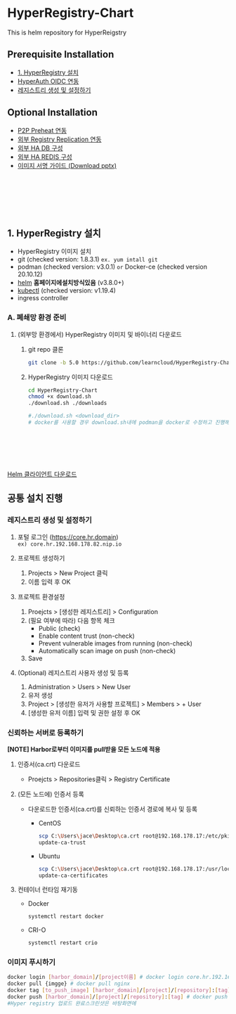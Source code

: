 # HyperRegistry-Chart
This is helm repository for HyperReigstry

## Prerequisite Installation
- [1. HyperRegistry 설치](https://github.com/learncloud/HyperRegistry-Chart-5.0/blob/main/README.md#1-hyperregistry-%EC%84%A4%EC%B9%98)
- [HyperAuth OIDC 연동](https://github.com/learncloud/HyperRegistry-Chart-5.0/blob/main/docs/oidc.md)
- [레지스트리 생성 및 설정하기](https://github.com/learncloud/HyperRegistry-Chart-5.0/blob/main/README.md#%EB%A0%88%EC%A7%80%EC%8A%A4%ED%8A%B8%EB%A6%AC-%EC%83%9D%EC%84%B1-%EB%B0%8F-%EC%84%A4%EC%A0%95%ED%95%98%EA%B8%B0)

## Optional Installation

- [P2P Preheat 연동](https://github.com/learncloud/HyperRegistry-Chart-5.0/blob/main/docs/kraken.md) 
- [외부 Registry Replication 연동](https://github.com/learncloud/HyperRegistry-Chart-5.0/blob/main/docs/replication.md)
- [외부 HA DB 구성](https://github.com/learncloud/HyperRegistry-Chart-5.0/blob/main/docs/postgres.md)
- [외부 HA REDIS 구성](https://github.com/learncloud/HyperRegistry-Chart-5.0/blob/main/docs/redis.md)
- [이미지 서명 가이드 (Download pptx)](https://tmaxcloud-ck1-2.s3.ap-northeast-2.amazonaws.com/%EC%9D%B4%EB%AF%B8%EC%A7%80+%EC%84%9C%EB%AA%85.pptx)


<br><br><br><br><br>


## 1. HyperRegistry 설치
   - HyperRegistry 이미지 설치
   - git (checked version: 1.8.3.1) `ex. yum intall git`
   - podman (checked version: v3.0.1) `or` Docker-ce (checked version 20.10.12)
   - [helm](https://helm.sh/docs/intro/install/) **홈페이지에설치방식있음** (v3.8.0+)
   - [kubectl](https://kubernetes.io/ko/docs/tasks/tools/install-kubectl-linux/) (checked version: v1.19.4)
   - ingress controller


### A. 폐쇄망 환경 준비

1. (외부망 환경에서) HyperRegistry 이미지 및 바이너리 다운로드

   1. git repo 클론
      ```bash
      git clone -b 5.0 https://github.com/learncloud/HyperRegistry-Chart-5.0.git
      
      ```
      
   2. HyperRegistry 이미지 다운로드
      ```bash
      cd HyperRegistry-Chart
      chmod +x download.sh
      ./download.sh ./downloads
      
      #./download.sh <download_dir>
      # docker를 사용할 경우 download.sh내에 podman을 docker로 수정하고 진행해야합니다
      
      ```
     
     
     
     
  
  <br><br><br><br><br>
  [Helm 클라이언트 다운로드](https://github.com/learncloud/install-helm-v3.0/) 

## 공통 설치 진행
### 레지스트리 생성 및 설정하기
1. 포털 로그인 (https://core.hr.domain)    
   `ex) core.hr.192.168.178.82.nip.io`

3. 프로젝트 생성하기
   1. Projects > New Project 클릭
   2. 이름 입력 후 OK
   
4. 프로젝트 환경설정
   1. Proejcts > [생성한 레지스트리] > Configuration
   2. (필요 여부에 따라) 다음 항목 체크
      - Public (check)
      - Enable content trust (non-check)
      - Prevent vulnerable images from running (non-check)
      - Automatically scan image on push (non-check)
   3. Save
   
5. (Optional) 레지스트리 사용자 생성 및 등록
   1. Administration > Users > New User
   2. 유저 생성
   3. Project > [생성한 유저가 사용할 프로젝트] > Members > + User
   4. [생성한 유저 이름] 입력 및 권한 설정 후 OK

### 신뢰하는 서버로 등록하기
**[NOTE] Harbor로부터 이미지를 pull받을 모든 노드에 적용**
1. 인증서(ca.crt) 다운로드
   - Proejcts > Repositories클릭 > Registry Certificate

2. (모든 노드에) 인증서 등록
   - 다운로드한 인증서(ca.crt)를 신뢰하는 인증서 경로에 복사 및 등록
      - CentOS
        ```bash
        scp C:\Users\jace\Desktop\ca.crt root@192.168.178.17:/etc/pki/ca-trust/source/anchors
        update-ca-trust
        
        ```
        
      - Ubuntu
        ```bash
        scp C:\Users\jace\Desktop\ca.crt root@192.168.178.17:/usr/local/share/ca-certificates
        update-ca-certificates
        
        ```
        
3. 컨테이너 런타임 재기동
   - Docker
     ```bash
     systemctl restart docker
     
     ```
     
   - CRI-O
     ```bash
     systemctl restart crio
     
     ```

### 이미지 푸시하기
```bash
docker login [harbor_domain]/[project이름] # docker login core.hr.192.168.178.82.nip.io/test-project # 로그인은 admin/admin이 기본임 -- docker에 로그인 계정으로 하는게 아님
docker pull {imgge} # docker pull nginx
docker tag [to_push_image] [harbor_domain]/[project]/[repository]:[tag] # docker tag nginx:latest core.hr.192.168.178.82.nip.io/test-project/nginx:latest
docker push [harbor_domain]/[project]/[repository]:[tag] # docker push core.hr.192.168.178.82.nip.io/test-project/nginx:latest
#Hyper registry 업로드 완료스크린샷은 바탕화면에

```
